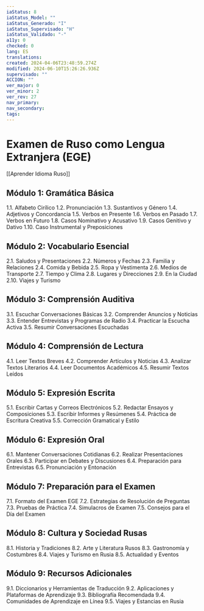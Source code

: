 ```yaml
---
iaStatus: 8
iaStatus_Model: ""
iaStatus_Generado: "I"
iaStatus_Supervisado: "H"
iaStatus_Validado: "-"
a11y: 0
checked: 0
lang: ES
translations: 
created: 2024-04-06T23:48:59.274Z
modified: 2024-06-10T15:26:26.936Z
supervisado: ""
ACCION: ""
ver_major: 0
ver_minor: 2
ver_rev: 27
nav_primary: 
nav_secondary: 
tags:
---
```

# Examen de Ruso como Lengua Extranjera (EGE)

[[Aprender Idioma Ruso]]

## Módulo 1: Gramática Básica
1.1. Alfabeto Cirílico
1.2. Pronunciación
1.3. Sustantivos y Género
1.4. Adjetivos y Concordancia
1.5. Verbos en Presente
1.6. Verbos en Pasado
1.7. Verbos en Futuro
1.8. Casos Nominativo y Acusativo
1.9. Casos Genitivo y Dativo
1.10. Caso Instrumental y Preposiciones

## Módulo 2: Vocabulario Esencial
2.1. Saludos y Presentaciones
2.2. Números y Fechas
2.3. Familia y Relaciones
2.4. Comida y Bebida
2.5. Ropa y Vestimenta
2.6. Medios de Transporte
2.7. Tiempo y Clima
2.8. Lugares y Direcciones
2.9. En la Ciudad
2.10. Viajes y Turismo

## Módulo 3: Comprensión Auditiva
3.1. Escuchar Conversaciones Básicas
3.2. Comprender Anuncios y Noticias
3.3. Entender Entrevistas y Programas de Radio
3.4. Practicar la Escucha Activa
3.5. Resumir Conversaciones Escuchadas

## Módulo 4: Comprensión de Lectura
4.1. Leer Textos Breves
4.2. Comprender Artículos y Noticias
4.3. Analizar Textos Literarios
4.4. Leer Documentos Académicos
4.5. Resumir Textos Leídos

## Módulo 5: Expresión Escrita
5.1. Escribir Cartas y Correos Electrónicos
5.2. Redactar Ensayos y Composiciones
5.3. Escribir Informes y Resúmenes
5.4. Práctica de Escritura Creativa
5.5. Corrección Gramatical y Estilo

## Módulo 6: Expresión Oral
6.1. Mantener Conversaciones Cotidianas
6.2. Realizar Presentaciones Orales
6.3. Participar en Debates y Discusiones
6.4. Preparación para Entrevistas
6.5. Pronunciación y Entonación

## Módulo 7: Preparación para el Examen
7.1. Formato del Examen EGE
7.2. Estrategias de Resolución de Preguntas
7.3. Pruebas de Práctica
7.4. Simulacros de Examen
7.5. Consejos para el Día del Examen

## Módulo 8: Cultura y Sociedad Rusas
8.1. Historia y Tradiciones
8.2. Arte y Literatura Rusos
8.3. Gastronomía y Costumbres
8.4. Viajes y Turismo en Rusia
8.5. Actualidad y Eventos

## Módulo 9: Recursos Adicionales
9.1. Diccionarios y Herramientas de Traducción
9.2. Aplicaciones y Plataformas de Aprendizaje
9.3. Bibliografía Recomendada
9.4. Comunidades de Aprendizaje en Línea
9.5. Viajes y Estancias en Rusia


